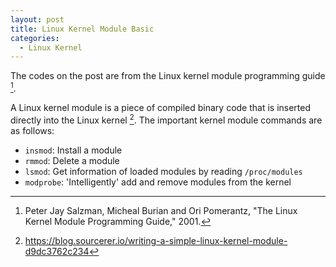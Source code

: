 ```yaml
---
layout: post
title: Linux Kernel Module Basic
categories:
  - Linux Kernel
---
```

The codes on the post are from the Linux kernel module programming guide [^Salzman].

A Linux kernel module is a piece of compiled binary code that is inserted directly into the Linux kernel [^Robert]. The important kernel module commands are as follows:

- `insmod`: Install a module
- `rmmod`: Delete a module
- `lsmod`: Get information of loaded modules by reading `/proc/modules`
- `modprobe`: 'Intelligently' add and remove modules from the kernel




[^Salzman]: Peter Jay Salzman, Micheal Burian and Ori Pomerantz, "The Linux Kernel Module Programming Guide," 2001.
[^Robert]: https://blog.sourcerer.io/writing-a-simple-linux-kernel-module-d9dc3762c234
